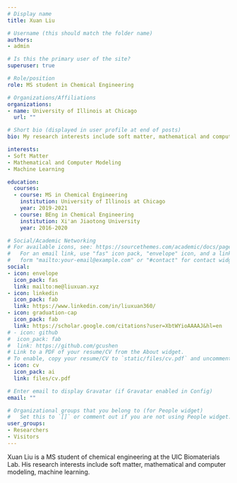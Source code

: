 ```yaml
---
# Display name
title: Xuan Liu

# Username (this should match the folder name)
authors:
- admin

# Is this the primary user of the site?
superuser: true

# Role/position
role: MS student in Chemical Engineering

# Organizations/Affiliations
organizations:
- name: University of Illinois at Chicago
  url: ""

# Short bio (displayed in user profile at end of posts)
bio: My research interests include soft matter, mathematical and computer modeling, machine learning.

interests:
- Soft Matter
- Mathematical and Computer Modeling
- Machine Learning

education:
  courses:
  - course: MS in Chemical Engineering
    institution: University of Illinois at Chicago
    year: 2019-2021
  - course: BEng in Chemical Engineering
    institution: Xi'an Jiaotong University
    year: 2016-2020

# Social/Academic Networking
# For available icons, see: https://sourcethemes.com/academic/docs/page-builder/#icons
#   For an email link, use "fas" icon pack, "envelope" icon, and a link in the
#   form "mailto:your-email@example.com" or "#contact" for contact widget.
social:
- icon: envelope
  icon_pack: fas
  link: mailto:me@liuxuan.xyz
- icon: linkedin
  icon_pack: fab
  link: https://www.linkedin.com/in/liuxuan360/
- icon: graduation-cap
  icon_pack: fab
  link: https://scholar.google.com/citations?user=XbtWYioAAAAJ&hl=en
# - icon: github
#  icon_pack: fab
#  link: https://github.com/gcushen
# Link to a PDF of your resume/CV from the About widget.
# To enable, copy your resume/CV to `static/files/cv.pdf` and uncomment the lines below.
- icon: cv
  icon_pack: ai
  link: files/cv.pdf

# Enter email to display Gravatar (if Gravatar enabled in Config)
email: ""

# Organizational groups that you belong to (for People widget)
#   Set this to `[]` or comment out if you are not using People widget.
user_groups:
- Researchers
- Visitors
---
```


Xuan Liu is a MS student of chemical engineering at the UIC Biomaterials Lab. His research interests include soft matter, mathematical and computer modeling, machine learning.
